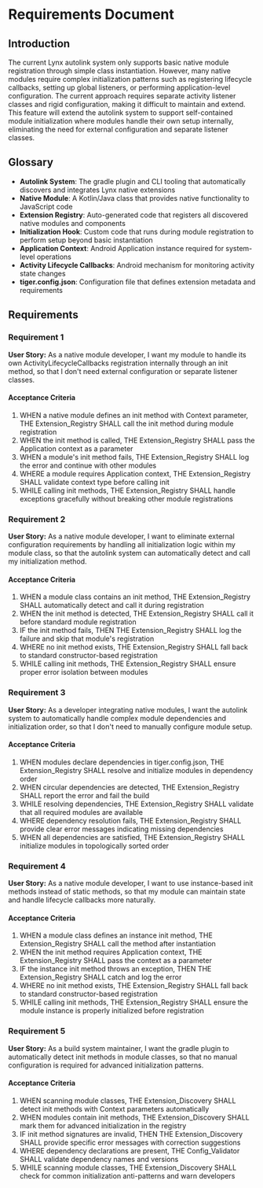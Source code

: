 # Requirements Document

## Introduction

The current Lynx autolink system only supports basic native module registration through simple class instantiation. However, many native modules require complex initialization patterns such as registering lifecycle callbacks, setting up global listeners, or performing application-level configuration. The current approach requires separate activity listener classes and rigid configuration, making it difficult to maintain and extend. This feature will extend the autolink system to support self-contained module initialization where modules handle their own setup internally, eliminating the need for external configuration and separate listener classes.

## Glossary

- **Autolink System**: The gradle plugin and CLI tooling that automatically discovers and integrates Lynx native extensions
- **Native Module**: A Kotlin/Java class that provides native functionality to JavaScript code
- **Extension Registry**: Auto-generated code that registers all discovered native modules and components
- **Initialization Hook**: Custom code that runs during module registration to perform setup beyond basic instantiation
- **Application Context**: Android Application instance required for system-level operations
- **Activity Lifecycle Callbacks**: Android mechanism for monitoring activity state changes
- **tiger.config.json**: Configuration file that defines extension metadata and requirements

## Requirements

### Requirement 1

**User Story:** As a native module developer, I want my module to handle its own ActivityLifecycleCallbacks registration internally through an init method, so that I don't need external configuration or separate listener classes.

#### Acceptance Criteria

1. WHEN a native module defines an init method with Context parameter, THE Extension_Registry SHALL call the init method during module registration
2. WHEN the init method is called, THE Extension_Registry SHALL pass the Application context as a parameter
3. WHEN a module's init method fails, THE Extension_Registry SHALL log the error and continue with other modules
4. WHERE a module requires Application context, THE Extension_Registry SHALL validate context type before calling init
5. WHILE calling init methods, THE Extension_Registry SHALL handle exceptions gracefully without breaking other module registrations

### Requirement 2

**User Story:** As a native module developer, I want to eliminate external configuration requirements by handling all initialization logic within my module class, so that the autolink system can automatically detect and call my initialization method.

#### Acceptance Criteria

1. WHEN a module class contains an init method, THE Extension_Registry SHALL automatically detect and call it during registration
2. WHEN the init method is detected, THE Extension_Registry SHALL call it before standard module registration
3. IF the init method fails, THEN THE Extension_Registry SHALL log the failure and skip that module's registration
4. WHERE no init method exists, THE Extension_Registry SHALL fall back to standard constructor-based registration
5. WHILE calling init methods, THE Extension_Registry SHALL ensure proper error isolation between modules

### Requirement 3

**User Story:** As a developer integrating native modules, I want the autolink system to automatically handle complex module dependencies and initialization order, so that I don't need to manually configure module setup.

#### Acceptance Criteria

1. WHEN modules declare dependencies in tiger.config.json, THE Extension_Registry SHALL resolve and initialize modules in dependency order
2. WHEN circular dependencies are detected, THE Extension_Registry SHALL report the error and fail the build
3. WHILE resolving dependencies, THE Extension_Registry SHALL validate that all required modules are available
4. WHERE dependency resolution fails, THE Extension_Registry SHALL provide clear error messages indicating missing dependencies
5. WHEN all dependencies are satisfied, THE Extension_Registry SHALL initialize modules in topologically sorted order

### Requirement 4

**User Story:** As a native module developer, I want to use instance-based init methods instead of static methods, so that my module can maintain state and handle lifecycle callbacks more naturally.

#### Acceptance Criteria

1. WHEN a module class defines an instance init method, THE Extension_Registry SHALL call the method after instantiation
2. WHEN the init method requires Application context, THE Extension_Registry SHALL pass the context as a parameter
3. IF the instance init method throws an exception, THEN THE Extension_Registry SHALL catch and log the error
4. WHERE no init method exists, THE Extension_Registry SHALL fall back to standard constructor-based registration
5. WHILE calling init methods, THE Extension_Registry SHALL ensure the module instance is properly initialized before registration

### Requirement 5

**User Story:** As a build system maintainer, I want the gradle plugin to automatically detect init methods in module classes, so that no manual configuration is required for advanced initialization patterns.

#### Acceptance Criteria

1. WHEN scanning module classes, THE Extension_Discovery SHALL detect init methods with Context parameters automatically
2. WHEN modules contain init methods, THE Extension_Discovery SHALL mark them for advanced initialization in the registry
3. IF init method signatures are invalid, THEN THE Extension_Discovery SHALL provide specific error messages with correction suggestions
4. WHERE dependency declarations are present, THE Config_Validator SHALL validate dependency names and versions
5. WHILE scanning module classes, THE Extension_Discovery SHALL check for common initialization anti-patterns and warn developers
